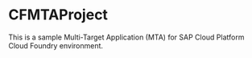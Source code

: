 # CFMTAProject
This is a sample Multi-Target Application (MTA) for SAP Cloud Platform Cloud Foundry environment.
